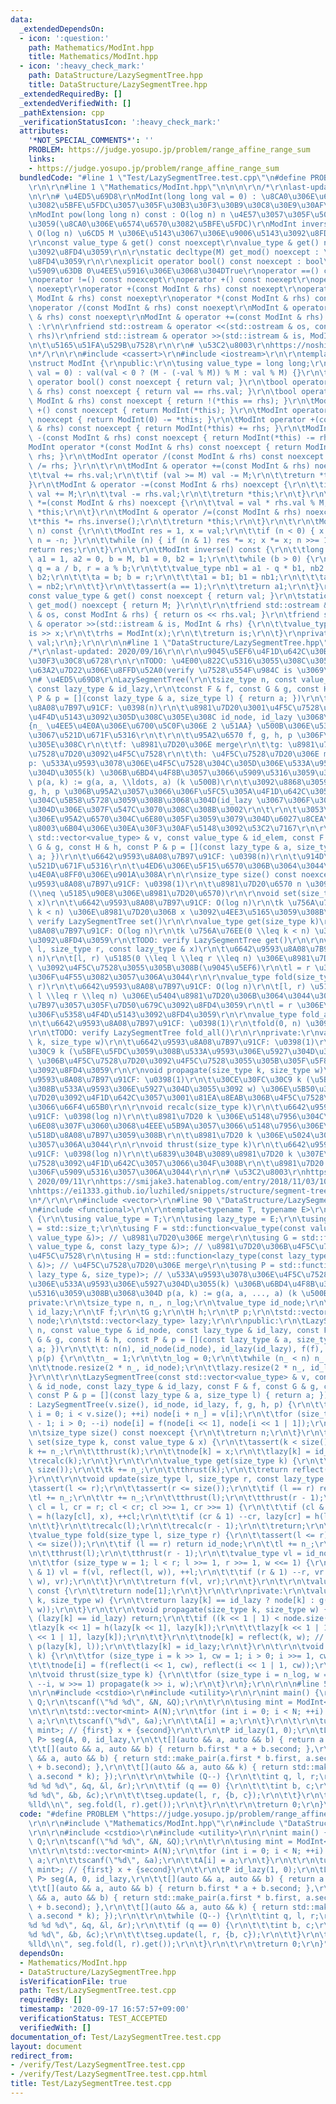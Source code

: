 ```yaml
---
data:
  _extendedDependsOn:
  - icon: ':question:'
    path: Mathematics/ModInt.hpp
    title: Mathematics/ModInt.hpp
  - icon: ':heavy_check_mark:'
    path: DataStructure/LazySegmentTree.hpp
    title: DataStructure/LazySegmentTree.hpp
  _extendedRequiredBy: []
  _extendedVerifiedWith: []
  _pathExtension: cpp
  _verificationStatusIcon: ':heavy_check_mark:'
  attributes:
    '*NOT_SPECIAL_COMMENTS*': ''
    PROBLEM: https://judge.yosupo.jp/problem/range_affine_range_sum
    links:
    - https://judge.yosupo.jp/problem/range_affine_range_sum
  bundledCode: "#line 1 \"Test/LazySegmentTree.test.cpp\"\n#define PROBLEM \"https://judge.yosupo.jp/problem/range_affine_range_sum\"\
    \r\n\r\n#line 1 \"Mathematics/ModInt.hpp\"\n\n\n\r\n/*\r\nlast-updated: 2020/02/26\r\
    \n\r\n# \u4ED5\u69D8\r\nModInt(long long val = 0) : \u8CA0\u306E\u6574\u6570\u306B\
    \u3082\u5BFE\u5FDC\u3057\u305F\u30B3\u30F3\u30B9\u30C8\u30E9\u30AF\u30BF\r\n\r\
    \nModInt pow(long long n) const : O(log n) n \u4E57\u3057\u305F\u5024\u3092\u8FD4\
    \u3059(\u8CA0\u306E\u6574\u6570\u3082\u5BFE\u5FDC)\r\nModInt inverse() const :\
    \ O(log n) \u6CD5 M \u306E\u5143\u3067\u306E\u9006\u5143\u3092\u8FD4\u3059\r\n\
    \r\nconst value_type & get() const noexcept\r\nvalue_type & get() noexcept : \u5024\
    \u3092\u8FD4\u3059\r\n\r\nstatic decltype(M) get_mod() noexcept : \u6CD5 M \u3092\
    \u8FD4\u3059\r\n\r\nexplicit operator bool() const noexcept : bool\u3078\u578B\
    \u5909\u63DB 0\u4EE5\u5916\u306E\u3068\u304DTrue\r\noperator ==() const noexcept\r\
    \noperator !=() const noexcept\r\noperator +() const noexept\r\noperator -() const\
    \ noexept\r\noperator +(const ModInt & rhs) const noexept\r\noperator -(const\
    \ ModInt & rhs) const noexept\r\noperator *(const ModInt & rhs) const noexept\r\
    \noperator /(const ModInt & rhs) const noexept\r\nModInt & operator +=(const ModInt\
    \ & rhs) const noexept\r\nModInt & operator +=(const ModInt & rhs) const noexept\
    \ :\r\n\r\nfriend std::ostream & operator <<(std::ostream & os, const ModInt &\
    \ rhs)\r\nfriend std::istream & operator >>(std::istream & is, ModInt & rhs) :\r\
    \n\t\u5165\u51FA\u529B\u7528\r\n\r\n# \u53C2\u8003\r\nhttps://noshi91.hatenablog.com/entry/2019/03/31/174006\r\
    \n*/\r\n\r\n#include <cassert>\r\n#include <iostream>\r\n\r\ntemplate<int M>\r\
    \nstruct ModInt {\r\npublic:\r\n\tusing value_type = long long;\r\n\t\r\n\tModInt(value_type\
    \ val = 0) : val(val < 0 ? (M - (-val % M)) % M : val % M) {}\r\n\t\r\n\texplicit\
    \ operator bool() const noexcept { return val; }\r\n\tbool operator ==(const ModInt\
    \ & rhs) const noexcept { return val == rhs.val; }\r\n\tbool operator !=(const\
    \ ModInt & rhs) const noexcept { return !(*this == rhs); }\r\n\tModInt operator\
    \ +() const noexcept { return ModInt(*this); }\r\n\tModInt operator -() const\
    \ noexcept { return ModInt(0) -= *this; }\r\n\tModInt operator +(const ModInt\
    \ & rhs) const noexcept { return ModInt(*this) += rhs; }\r\n\tModInt operator\
    \ -(const ModInt & rhs) const noexcept { return ModInt(*this) -= rhs; }\r\n\t\
    ModInt operator *(const ModInt & rhs) const noexcept { return ModInt(*this) *=\
    \ rhs; }\r\n\tModInt operator /(const ModInt & rhs) const noexcept { return ModInt(*this)\
    \ /= rhs; }\r\n\t\r\n\tModInt & operator +=(const ModInt & rhs) noexcept {\r\n\
    \t\tval += rhs.val;\r\n\t\tif (val >= M) val -= M;\r\n\t\treturn *this;\r\n\t\
    }\r\n\tModInt & operator -=(const ModInt & rhs) noexcept {\r\n\t\tif (val < rhs.val)\
    \ val += M;\r\n\t\tval -= rhs.val;\r\n\t\treturn *this;\r\n\t}\r\n\tModInt & operator\
    \ *=(const ModInt & rhs) noexcept {\r\n\t\tval = val * rhs.val % M;\r\n\t\treturn\
    \ *this;\r\n\t}\r\n\tModInt & operator /=(const ModInt & rhs) noexcept {\r\n\t\
    \t*this *= rhs.inverse();\r\n\t\treturn *this;\r\n\t}\r\n\t\r\n\tModInt pow(value_type\
    \ n) const {\r\n\t\tModInt res = 1, x = val;\r\n\t\tif (n < 0) { x = x.inverse();\
    \ n = -n; }\r\n\t\twhile (n) { if (n & 1) res *= x; x *= x; n >>= 1; }\r\n\t\t\
    return res;\r\n\t}\r\n\t\r\n\tModInt inverse() const {\r\n\t\tlong long a = val,\
    \ a1 = 1, a2 = 0, b = M, b1 = 0, b2 = 1;\r\n\t\twhile (b > 0) {\r\n\t\t\tvalue_type\
    \ q = a / b, r = a % b;\r\n\t\t\tvalue_type nb1 = a1 - q * b1, nb2 = a2 - q *\
    \ b2;\r\n\t\t\ta = b; b = r;\r\n\t\t\ta1 = b1; b1 = nb1;\r\n\t\t\ta2 = b2; b2\
    \ = nb2;\r\n\t\t}\r\n\t\tassert(a == 1);\r\n\t\treturn a1;\r\n\t}\r\n\t\r\n\t\
    const value_type & get() const noexcept { return val; }\r\n\tstatic decltype(M)\
    \ get_mod() noexcept { return M; }\r\n\t\r\n\tfriend std::ostream & operator <<(std::ostream\
    \ & os, const ModInt & rhs) { return os << rhs.val; }\r\n\tfriend std::istream\
    \ & operator >>(std::istream & is, ModInt & rhs) {\r\n\t\tvalue_type x;\r\n\t\t\
    is >> x;\r\n\t\trhs = ModInt(x);\r\n\t\treturn is;\r\n\t}\r\nprivate:\r\n\tvalue_type\
    \ val;\r\n};\r\n\r\n\n#line 1 \"DataStructure/LazySegmentTree.hpp\"\n\n\n\r\n\
    /*\r\nlast-updated: 2020/09/16\r\n\r\n\u9045\u5EF6\u4F1D\u642C\u30BB\u30B0\u30E1\
    \u30F3\u30C8\u6728\r\n\r\nTODO: \u4E00\u822C\u5316\u3055\u308C\u305F\u4E8C\u5206\
    \u63A2\u7D22\u306E\u8FFD\u52A0(verify \u7528\u554F\u984C is \u3069\u3053)\r\n\r\
    \n# \u4ED5\u69D8\r\nLazySegmentTree(\r\n\tsize_type n, const value_type & id_node,\
    \ const lazy_type & id_lazy,\r\n\tconst F & f, const G & g, const H & h, const\
    \ P & p = [](const lazy_type & a, size_type l) { return a; })\r\n\t\u6642\u9593\
    \u8A08\u7B97\u91CF: \u0398(n)\r\n\t\u8981\u7D20\u3001\u4F5C\u7528\u7D20\u306E\u5358\
    \u4F4D\u5143\u3092\u305D\u308C\u305E\u308C id_node, id_lazy \u3068\u3057\u3001\
    {n_ \u4EE5\u4E0A\u306E\u6700\u5C0F\u306E 2 \u51AA} \u500B\u306E\u5358\u4F4D\u5143\
    \u3067\u521D\u671F\u5316\r\n\t\r\n\t\u95A2\u6570 f, g, h, p \u306F\u305D\u308C\
    \u305E\u308C\r\n\t\tf: \u8981\u7D20\u306E merge\r\n\t\tg: \u8981\u7D20\u306B\u4F5C\
    \u7528\u7D20\u3092\u4F5C\u7528\r\n\t\th: \u4F5C\u7528\u7D20\u306E merge\r\n\t\t\
    p: \u533A\u9593\u3078\u306E\u4F5C\u7528\u304C\u305D\u306E\u533A\u9593\u306E\u5927\
    \u304D\u3055(k) \u306B\u6BD4\u4F8B\u3057\u3066\u5909\u5316\u3059\u308B\u3068\u304D\
    \ p(a, k) := g(a, a, \\ldots, a) (k \u500B)\r\n\t\u3092\u8868\u3059\r\n\t\r\n\t\
    g, h, p \u306B\u95A2\u3057\u3066\u306F\u5FC5\u305A\u4F1D\u642C\u3059\u308B\u5024\
    \u304C\u5B58\u5728\u3059\u308B\u3068\u304D(id_lazy \u3067\u306F\u306A\u3044) \u3068\
    \u304D\u306E\u307F\u547C\u3070\u308C\u308B\u3002\r\n\t\r\n\t\u3053\u308C\u3089\
    \u306E\u95A2\u6570\u304C\u6E80\u305F\u3059\u3079\u304D\u6027\u8CEA\u306F\u53C2\
    \u8003\u6B04\u306E\u30EA\u30F3\u30AF\u5148\u3092\u53C2\u7167\r\n\r\nLazySegmentTree(const\
    \ std::vector<value_type> & v, const value_type & id_elem, const F & f, const\
    \ G & g, const H & h, const P & p = [](const lazy_type & a, size_type l) { return\
    \ a; })\r\n\t\u6642\u9593\u8A08\u7B97\u91CF: \u0398(n)\r\n\t\u914D\u5217 v \u3067\
    \u521D\u671F\u5316\r\n\t\u4ED6\u306E\u5F15\u6570\u306B\u3064\u3044\u3066\u306F\
    \u4E0A\u8FF0\u306E\u901A\u308A\r\n\r\nsize_type size() const noexcept\r\n\t\u6642\
    \u9593\u8A08\u7B97\u91CF: \u0398(1)\r\n\t\u8981\u7D20\u6570 n \u3092\u8FD4\u3059\
    (\\neq \u5185\u90E8\u306E\u8981\u7D20\u6570)\r\n\r\nvoid set(size_type k, const_reference\
    \ x)\r\n\t\u6642\u9593\u8A08\u7B97\u91CF: O(log n)\r\n\tk \u756A\u76EE(0 \\leq\
    \ k < n) \u306E\u8981\u7D20\u306B x \u3092\u4EE3\u5165\u3059\u308B\r\n\tTODO:\
    \ verify LazySegmentTree set()\r\n\r\nvalue_type get(size_type k)\r\n\t\u6642\u9593\
    \u8A08\u7B97\u91CF: O(log n)\r\n\tk \u756A\u76EE(0 \\leq k < n) \u306E\u8981\u7D20\
    \u3092\u8FD4\u3059\r\n\tTODO: verify LazySegmentTree get()\r\n\r\nvoid update(size_type\
    \ l, size_type r, const lazy_type & x)\r\n\t\u6642\u9593\u8A08\u7B97\u91CF: O(log\
    \ n)\r\n\t[l, r) \u5185(0 \\leq l \\leq r \\leq n) \u306E\u8981\u7D20\u306B x\
    \ \u3092\u4F5C\u7528\u3055\u305B\u308B(\u9045\u5EF6)\r\n\tl = r \u306E\u3068\u304D\
    \u306F\u4F55\u3082\u3057\u306A\u3044\r\n\r\nvalue_type fold(size_type l, size_type\
    \ r)\r\n\t\u6642\u9593\u8A08\u7B97\u91CF: O(log n)\r\n\t[l, r) \u5185(0 \\leq\
    \ l \\leq r \\leq n) \u306E\u5404\u8981\u7D20\u306B\u3064\u3044\u3066 fold \u6F14\
    \u7B97\u3057\u305F\u7D50\u679C\u3092\u8FD4\u3059\r\n\tl = r \u306E\u3068\u304D\
    \u306F\u5358\u4F4D\u5143\u3092\u8FD4\u3059\r\n\r\nvalue_type fold_all() const\r\
    \n\t\u6642\u9593\u8A08\u7B97\u91CF: \u0398(1)\r\n\tfold(0, n) \u3092\u8FD4\u3059\
    \r\n\tTODO: verify LazySegmentTree fold_all()\r\n\r\nprivate:\r\nvalue_type reflect(size_type\
    \ k, size_type w)\r\n\t\u6642\u9593\u8A08\u7B97\u91CF: \u0398(1)\r\n\t\u30CE\u30FC\
    \u30C9 k (\u5BFE\u5FDC\u3059\u308B\u533A\u9593\u306E\u5927\u304D\u3055\u3092 w)\
    \ \u306B\u4F5C\u7528\u7D20\u3092\u4F5C\u7528\u3055\u305B\u305F\u5F8C\u306E\u5024\
    \u3092\u8FD4\u3059\r\n\r\nvoid propagate(size_type k, size_type w)\r\n\t\u6642\
    \u9593\u8A08\u7B97\u91CF: \u0398(1)\r\n\t\u30CE\u30FC\u30C9 k (\u5BFE\u5FDC\u3059\
    \u308B\u533A\u9593\u306E\u5927\u304D\u3055\u3092 w) \u306E\u5B50\u306B\u4F5C\u7528\
    \u7D20\u3092\u4F1D\u642C\u3057\u3001\u81EA\u8EAB\u306B\u4F5C\u7528\u3055\u305B\
    \u3066\u66F4\u65B0\r\n\r\nvoid recalc(size_type k)\r\n\t\u6642\u9593\u8A08\u7B97\
    \u91CF: \u0398(log n)\r\n\t\u8981\u7D20 k \u306E\u5148\u7956\u304C\u4F1D\u642C\
    \u6E08\u307F\u3060\u3068\u4EEE\u5B9A\u3057\u3066\u5148\u7956\u306E\u5024\u3092\
    \u518D\u8A08\u7B97\u3059\u308B\r\n\t\u8981\u7D20 k \u306E\u5024\u306F\u5909\u5316\
    \u3057\u306A\u3044\r\n\r\nvoid thrust(size_type k)\r\n\t\u6642\u9593\u8A08\u7B97\
    \u91CF: \u0398(log n)\r\n\t\u6839\u304B\u3089\u8981\u7D20 k \u307E\u3067\u4F5C\
    \u7528\u3092\u4F1D\u642C\u3057\u3066\u304F\u308B\r\n\t\u8981\u7D20 k \u306E\u5024\
    \u306F\u5909\u5316\u3057\u306A\u3044\r\n\r\n# \u53C2\u8003\r\nhttps://beet-aizu.hatenablog.com/entry/2017/12/01/225955,\
    \ 2020/09/11\r\nhttps://smijake3.hatenablog.com/entry/2018/11/03/100133, 2020/09/16\r\
    \nhttps://ei1333.github.io/luzhiled/snippets/structure/segment-tree.html, 2020/09/16\r\
    \n*/\r\n\r\n#include <vector>\r\n#line 90 \"DataStructure/LazySegmentTree.hpp\"\
    \n#include <functional>\r\n\r\ntemplate<typename T, typename E>\r\nstruct LazySegmentTree\
    \ {\r\n\tusing value_type = T;\r\n\tusing lazy_type = E;\r\n\tusing size_type\
    \ = std::size_t;\r\n\tusing F = std::function<value_type(const value_type &, const\
    \ value_type &)>; // \u8981\u7D20\u306E merge\r\n\tusing G = std::function<value_type(const\
    \ value_type &, const lazy_type &)>; // \u8981\u7D20\u306B\u4F5C\u7528\u7D20\u3092\
    \u4F5C\u7528\r\n\tusing H = std::function<lazy_type(const lazy_type &, const lazy_type\
    \ &)>; // \u4F5C\u7528\u7D20\u306E merge\r\n\tusing P = std::function<lazy_type(const\
    \ lazy_type &, size_type)>; // \u533A\u9593\u3078\u306E\u4F5C\u7528\u304C\u305D\
    \u306E\u533A\u9593\u306E\u5927\u304D\u3055(k) \u306B\u6BD4\u4F8B\u3057\u3066\u5909\
    \u5316\u3059\u308B\u3068\u304D p(a, k) := g(a, a, ..., a) (k \u500B)\r\n\t\r\n\
    private:\r\n\tsize_type n, n_, n_log;\r\n\tvalue_type id_node;\r\n\tlazy_type\
    \ id_lazy;\r\n\tF f;\r\n\tG g;\r\n\tH h;\r\n\tP p;\r\n\tstd::vector<value_type>\
    \ node;\r\n\tstd::vector<lazy_type> lazy;\r\n\r\npublic:\r\n\tLazySegmentTree(size_type\
    \ n, const value_type & id_node, const lazy_type & id_lazy, const F & f, const\
    \ G & g, const H & h, const P & p = [](const lazy_type & a, size_type l) { return\
    \ a; })\r\n\t\t\t: n(n), id_node(id_node), id_lazy(id_lazy), f(f), g(g), h(h),\
    \ p(p) {\r\n\t\tn_ = 1;\r\n\t\tn_log = 0;\r\n\t\twhile (n_ < n) n_ <<= 1, ++n_log;\r\
    \n\t\tnode.resize(2 * n_, id_node);\r\n\t\tlazy.resize(2 * n_, id_lazy);\r\n\t\
    }\r\n\t\r\n\tLazySegmentTree(const std::vector<value_type> & v, const value_type\
    \ & id_node, const lazy_type & id_lazy, const F & f, const G & g, const H & h,\
    \ const P & p = [](const lazy_type & a, size_type l) { return a; })\r\n\t\t\t\
    : LazySegmentTree(v.size(), id_node, id_lazy, f, g, h, p) {\r\n\t\tfor (size_type\
    \ i = 0; i < v.size(); ++i) node[i + n_] = v[i];\r\n\t\tfor (size_type i = n_\
    \ - 1; i > 0; --i) node[i] = f(node[i << 1], node[i << 1 | 1]);\r\n\t}\r\n\t\r\
    \n\tsize_type size() const noexcept {\r\n\t\treturn n;\r\n\t}\r\n\t\r\n\tvoid\
    \ set(size_type k, const value_type & x) {\r\n\t\tassert(k < size());\r\n\t\t\
    k += n_;\r\n\t\tthrust(k);\r\n\t\tnode[k] = x;\r\n\t\tlazy[k] = id_lazy;\r\n\t\
    \trecalc(k);\r\n\t}\r\n\t\r\n\tvalue_type get(size_type k) {\r\n\t\tassert(k <\
    \ size());\r\n\t\tk += n_;\r\n\t\tthrust(k);\r\n\t\treturn reflect(k, 1);\r\n\t\
    }\r\n\t\r\n\tvoid update(size_type l, size_type r, const lazy_type & x) {\r\n\t\
    \tassert(l <= r);\r\n\t\tassert(r <= size());\r\n\t\tif (l == r) return;\r\n\t\
    \tl += n_;\r\n\t\tr += n_;\r\n\t\tthrust(l);\r\n\t\tthrust(r - 1);\r\n\t\tfor(size_type\
    \ cl = l, cr = r; cl < cr; cl >>= 1, cr >>= 1) {\r\n\t\t\tif (cl & 1) lazy[cl]\
    \ = h(lazy[cl], x), ++cl;\r\n\t\t\tif (cr & 1) --cr, lazy[cr] = h(lazy[cr], x);\r\
    \n\t\t}\r\n\t\trecalc(l);\r\n\t\trecalc(r - 1);\r\n\t\treturn;\r\n\t}\r\n\t\r\n\
    \tvalue_type fold(size_type l, size_type r) {\r\n\t\tassert(l <= r);\r\n\t\tassert(r\
    \ <= size());\r\n\t\tif (l == r) return id_node;\r\n\t\tl += n_;\r\n\t\tr += n_;\r\
    \n\t\tthrust(l);\r\n\t\tthrust(r - 1);\r\n\t\tvalue_type vl = id_node, vr = id_node;\r\
    \n\t\tfor (size_type w = 1; l < r; l >>= 1, r >>= 1, w <<= 1) {\r\n\t\t\tif (l\
    \ & 1) vl = f(vl, reflect(l, w)), ++l;\r\n\t\t\tif (r & 1) --r, vr = f(reflect(r,\
    \ w), vr);\r\n\t\t}\r\n\t\treturn f(vl, vr);\r\n\t}\r\n\t\r\n\tvalue_type fold_all()\
    \ const {\r\n\t\treturn node[1];\r\n\t}\r\n\t\r\nprivate:\r\n\tvalue_type reflect(size_type\
    \ k, size_type w) {\r\n\t\treturn lazy[k] == id_lazy ? node[k] : g(node[k], p(lazy[k],\
    \ w));\r\n\t}\r\n\t\r\n\tvoid propagate(size_type k, size_type w) {\r\n\t\tif\
    \ (lazy[k] == id_lazy) return;\r\n\t\tif ((k << 1 | 1) < node.size()) {\r\n\t\t\
    \tlazy[k << 1] = h(lazy[k << 1], lazy[k]);\r\n\t\t\tlazy[k << 1 | 1] = h(lazy[k\
    \ << 1 | 1], lazy[k]);\r\n\t\t}\r\n\t\tnode[k] = reflect(k, w); // g(node[k],\
    \ p(lazy[k], l));\r\n\t\tlazy[k] = id_lazy;\r\n\t}\r\n\t\r\n\tvoid recalc(size_type\
    \ k) {\r\n\t\tfor (size_type i = k >> 1, cw = 1; i > 0; i >>= 1, cw <<= 1)\r\n\
    \t\t\tnode[i] = f(reflect(i << 1, cw), reflect(i << 1 | 1, cw));\r\n\t}\r\n\t\r\
    \n\tvoid thrust(size_type k) {\r\n\t\tfor (size_type i = n_log, w = n_; i > 0;\
    \ --i, w >>= 1) propagate(k >> i, w);\r\n\t}\r\n};\r\n\r\n\n#line 5 \"Test/LazySegmentTree.test.cpp\"\
    \n\r\n#include <cstdio>\r\n#include <utility>\r\n\r\nint main() {\r\n\tint N,\
    \ Q;\r\n\tscanf(\"%d %d\", &N, &Q);\r\n\t\r\n\tusing mint = ModInt<998244353>;\r\
    \n\t\r\n\tstd::vector<mint> A(N);\r\n\tfor (int i = 0; i < N; ++i) {\r\n\t\tint\
    \ a;\r\n\t\tscanf(\"%d\", &a);\r\n\t\tA[i] = a;\r\n\t}\r\n\t\r\n\tusing P = std::pair<mint,\
    \ mint>; // {first} x + {second}\r\n\t\r\n\tP id_lazy(1, 0);\r\n\tLazySegmentTree<mint,\
    \ P> seg(A, 0, id_lazy,\r\n\t\t[](auto && a, auto && b) { return a + b; },\r\n\
    \t\t[](auto && a, auto && b) { return b.first * a + b.second; },\r\n\t\t[](auto\
    \ && a, auto && b) { return std::make_pair(a.first * b.first, a.second * b.first\
    \ + b.second); },\r\n\t\t[](auto && a, auto && k) { return std::make_pair(a.first,\
    \ a.second * k); });\r\n\t\r\n\twhile (Q--) {\r\n\t\tint q, l, r;\r\n\t\tscanf(\"\
    %d %d %d\", &q, &l, &r);\r\n\t\tif (q == 0) {\r\n\t\t\tint b, c;\r\n\t\t\tscanf(\"\
    %d %d\", &b, &c);\r\n\t\t\tseg.update(l, r, {b, c});\r\n\t\t}\r\n\t\telse printf(\"\
    %lld\\n\", seg.fold(l, r).get());\r\n\t}\r\n\t\r\n\treturn 0;\r\n}\n"
  code: "#define PROBLEM \"https://judge.yosupo.jp/problem/range_affine_range_sum\"\
    \r\n\r\n#include \"Mathematics/ModInt.hpp\"\r\n#include \"DataStructure/LazySegmentTree.hpp\"\
    \r\n\r\n#include <cstdio>\r\n#include <utility>\r\n\r\nint main() {\r\n\tint N,\
    \ Q;\r\n\tscanf(\"%d %d\", &N, &Q);\r\n\t\r\n\tusing mint = ModInt<998244353>;\r\
    \n\t\r\n\tstd::vector<mint> A(N);\r\n\tfor (int i = 0; i < N; ++i) {\r\n\t\tint\
    \ a;\r\n\t\tscanf(\"%d\", &a);\r\n\t\tA[i] = a;\r\n\t}\r\n\t\r\n\tusing P = std::pair<mint,\
    \ mint>; // {first} x + {second}\r\n\t\r\n\tP id_lazy(1, 0);\r\n\tLazySegmentTree<mint,\
    \ P> seg(A, 0, id_lazy,\r\n\t\t[](auto && a, auto && b) { return a + b; },\r\n\
    \t\t[](auto && a, auto && b) { return b.first * a + b.second; },\r\n\t\t[](auto\
    \ && a, auto && b) { return std::make_pair(a.first * b.first, a.second * b.first\
    \ + b.second); },\r\n\t\t[](auto && a, auto && k) { return std::make_pair(a.first,\
    \ a.second * k); });\r\n\t\r\n\twhile (Q--) {\r\n\t\tint q, l, r;\r\n\t\tscanf(\"\
    %d %d %d\", &q, &l, &r);\r\n\t\tif (q == 0) {\r\n\t\t\tint b, c;\r\n\t\t\tscanf(\"\
    %d %d\", &b, &c);\r\n\t\t\tseg.update(l, r, {b, c});\r\n\t\t}\r\n\t\telse printf(\"\
    %lld\\n\", seg.fold(l, r).get());\r\n\t}\r\n\t\r\n\treturn 0;\r\n}"
  dependsOn:
  - Mathematics/ModInt.hpp
  - DataStructure/LazySegmentTree.hpp
  isVerificationFile: true
  path: Test/LazySegmentTree.test.cpp
  requiredBy: []
  timestamp: '2020-09-17 16:57:57+09:00'
  verificationStatus: TEST_ACCEPTED
  verifiedWith: []
documentation_of: Test/LazySegmentTree.test.cpp
layout: document
redirect_from:
- /verify/Test/LazySegmentTree.test.cpp
- /verify/Test/LazySegmentTree.test.cpp.html
title: Test/LazySegmentTree.test.cpp
---
```

